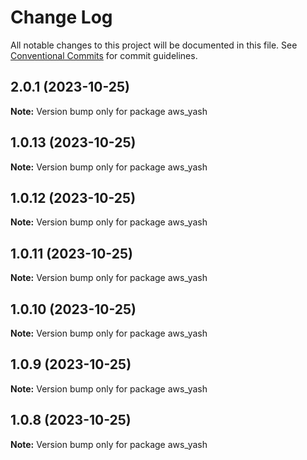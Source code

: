 # Change Log

All notable changes to this project will be documented in this file.
See [Conventional Commits](https://conventionalcommits.org) for commit guidelines.

## 2.0.1 (2023-10-25)

**Note:** Version bump only for package aws_yash





## 1.0.13 (2023-10-25)

**Note:** Version bump only for package aws_yash





## 1.0.12 (2023-10-25)

**Note:** Version bump only for package aws_yash





## 1.0.11 (2023-10-25)

**Note:** Version bump only for package aws_yash





## 1.0.10 (2023-10-25)

**Note:** Version bump only for package aws_yash





## 1.0.9 (2023-10-25)

**Note:** Version bump only for package aws_yash





## 1.0.8 (2023-10-25)

**Note:** Version bump only for package aws_yash

